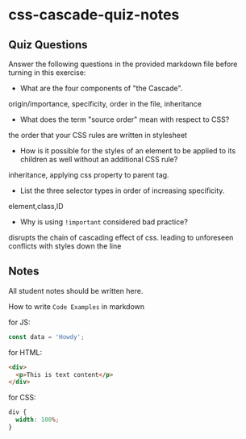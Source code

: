 # css-cascade-quiz-notes

## Quiz Questions

Answer the following questions in the provided markdown file before turning in this exercise:

- What are the four components of "the Cascade".

origin/importance, specificity, order in the file, inheritance

- What does the term "source order" mean with respect to CSS?

the order that your CSS rules are written in stylesheet

- How is it possible for the styles of an element to be applied to its children as well without an additional CSS rule?

inheritance, applying css property to parent tag.

- List the three selector types in order of increasing specificity.

element,class,ID

- Why is using `!important` considered bad practice?

disrupts the chain of cascading effect of css. leading to unforeseen conflicts with styles down the line

## Notes

All student notes should be written here.

How to write `Code Examples` in markdown

for JS:

```javascript
const data = 'Howdy';
```

for HTML:

```html
<div>
  <p>This is text content</p>
</div>
```

for CSS:

```css
div {
  width: 100%;
}
```
